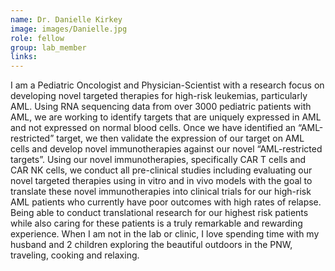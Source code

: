 ```yaml
---
name: Dr. Danielle Kirkey
image: images/Danielle.jpg
role: fellow
group: lab_member
links:
---
```


I am a Pediatric Oncologist and Physician-Scientist with a research focus on developing novel targeted therapies for high-risk leukemias, particularly AML. Using RNA sequencing data from over 3000 pediatric patients with AML, we are working to identify targets that are uniquely expressed in AML and not expressed on normal blood cells. Once we have identified an “AML-restricted” target, we then validate the expression of our target on AML cells and develop novel immunotherapies against our novel “AML-restricted targets”. Using our novel immunotherapies, specifically CAR T cells and CAR NK cells, we conduct all pre-clinical studies including evaluating our novel targeted therapies using in vitro and in vivo models with the goal to translate these novel immunotherapies into clinical trials for our high-risk AML patients who currently have poor outcomes with high rates of relapse. Being able to conduct translational research for our highest risk patients while also caring for these patients is a truly remarkable and rewarding experience. When I am not in the lab or clinic, I love spending time with my husband and 2 children exploring the beautiful outdoors in the PNW, traveling, cooking and relaxing.

